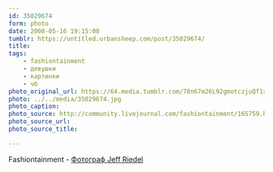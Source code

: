 ```yaml
---
id: 35029674
form: photo
date: 2008-05-16 19:15:00
tumblr: https://untitled.urbansheep.com/post/35029674/
title:
tags:
    - fashiontainment
    - девушки
    - картинки
    - чб
photo_original_url: https://64.media.tumblr.com/78n67m26L92gmotczjuQf1sY_400.jpg
photo: ../../media/35029674.jpg
photo_caption:
photo_source: http://community.livejournal.com/fashiontainment/165759.html
photo_source_url:
photo_source_title:

---
```


<p>Fashiontainment - <a href="http://community.livejournal.com/fashiontainment/165759.html">Фотограф Jeff Riedel</a></p>
